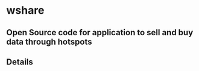 # wshare
Open Source code for application to sell and buy data through hotspots
-------

## Details
